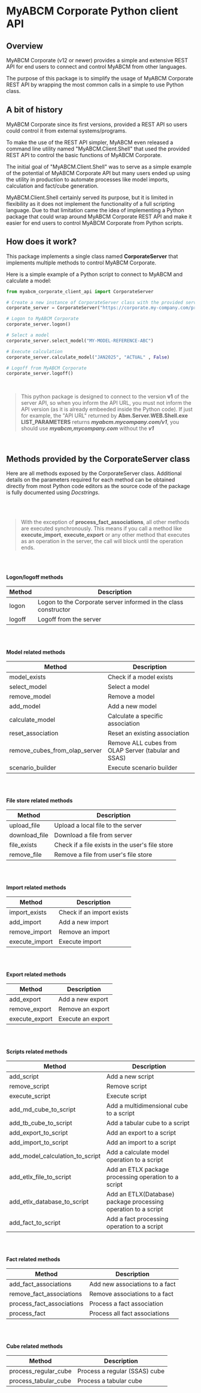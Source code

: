 # MyABCM Corporate Python client API


## Overview

MyABCM Corporate (v12 or newer) provides a simple and extensive REST API for end users to connect and control MyABCM from other languages.

The purpose of this package is to simplify the usage of MyABCM Corporate REST API by wrapping the most common calls in a simple to use Python class.



## A bit of history

MyABCM Corporate since its first versions, provided a REST API so users could control it from external systems/programs.

To make the use of the REST API simpler, MyABCM even released a command line utility named "MyABCM.Client.Shell" that used the provided REST API to control the basic functions of MyABCM Corporate.

The initial goal of "MyABCM.Client.Shell" was to serve as a simple example of the potential of MyABCM Corporate API but many users ended up using the utility in production to automate processes like model imports, calculation and fact/cube generation.

MyABCM.Client.Shell certainly served its purpose, but it is limited in flexibility as it does not implement the functionality of a full scripting language. Due to that limitation came the idea of implementing a Python package that could wrap around MyABCM Corporate REST API and make it easier for end users to control MyABCM Corporate from Python scripts.



## How does it work?

This package implements a single class named **CorporateServer** that implements multiple methods to control MyABCM Corporate. 

Here is a simple example of a Python script to connect to MyABCM and calculate a model:

```python
from myabcm_corporate_client_api import CorporateServer

# Create a new instance of CorporateServer class with the provided servername and credentials
corporate_server = CorporateServer("https://corporate.my-company.com/proxy", "user123", "myabcm123")

# Logon to MyABCM Corporate
corporate_server.logon()

# Select a model 
corporate_server.select_model("MY-MODEL-REFERENCE-ABC")

# Execute calculation
corporate_server.calculate_model("JAN2025", "ACTUAL" , False)

# Logoff from MyABCM Corporate
corporate_server.logoff()
```

&nbsp;
&nbsp;

> This python package is designed to connect to the version **v1** of the server API, so when you inform the API URL, you must not inform the API version (as it is already embeeded inside the Python code). If just for example, the "API URL" returned by **Abm.Server.WEB.Shell.exe LIST_PARAMETERS** returns ***myabcm.mycompany.com/v1***, you should use ***myabcm,mycompany.com*** without the ***v1***   

&nbsp;
&nbsp;

## Methods provided by the CorporateServer class

Here are all methods exposed by the CorporateServer class. Additional details on the parameters required for each method can be obtained directly from most Python code editors as the source code of the package is fully documented using *Docstrings*.

&nbsp;  
&nbsp;  

> With the exception of **process_fact_associations**, all other methods are executed synchronously. This means if you call a method like **execute_import**, **execute_export** or any other method that executes as an operation in the server, the call will block until the operation ends.

&nbsp;  
&nbsp;  

**Logon/logoff methods**

Method | Description
--- |---
logon | Logon to the Corporate server informed in the class constructor
logoff | Logoff from the server

&nbsp;  
&nbsp;  

**Model related methods**

Method | Description
--- |---
model_exists | Check if a model exists
select_model | Select a model
remove_model | Remove a model
add_model | Add a new model
calculate_model | Calculate a specific association
reset_association | Reset an existing association
remove_cubes_from_olap_server | Remove ALL cubes from OLAP Server (tabular and SSAS)
scenario_builder | Execute scenario builder

&nbsp;  
&nbsp;  

**File store related methods**

Method | Description
--- |---
upload_file | Upload a local file to the server
download_file | Download a file from server
file_exists | Check if a file exists in the user's file store
remove_file | Remove a file from user's file store

&nbsp;  
&nbsp;  

**Import related methods**

Method | Description
--- |---
import_exists | Check if an import exists
add_import | Add a new import
remove_import | Remove an import
execute_import | Execute import

&nbsp;  
&nbsp;  


**Export related methods**

Method | Description
--- |---
add_export | Add a new export
remove_export | Remove an export
execute_export | Execute an export

&nbsp;  
&nbsp;  

**Scripts related methods**

Method | Description
--- |---
add_script | Add a new script
remove_script | Remove script
execute_script | Execute script
add_md_cube_to_script | Add a multidimensional cube to a script
add_tb_cube_to_script | Add a tabular cube to a script
add_export_to_script | Add an export to a script
add_import_to_script | Add an import to a script
add_model_calculation_to_script | Add a calculate model operation to a script
add_etlx_file_to_script | Add an ETLX package processing operation to a script
add_etlx_database_to_script | Add an ETLX(Database) package processing operation to a script
add_fact_to_script | Add a fact processing operation to a script

&nbsp;  
&nbsp;  

**Fact related methods**

Method | Description
--- |---
add_fact_associations | Add new associations to a fact
remove_fact_associations | Remove associations to a fact
process_fact_associations | Process a fact association
process_fact | Process all fact associations

&nbsp;  
&nbsp;  

**Cube related methods**

Method | Description
--- |---
process_regular_cube | Process a regular (SSAS) cube
process_tabular_cube | Process a tabular cube
